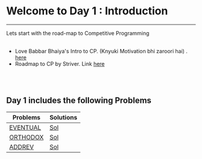 # Welcome to Day 1 : Introduction
---------------------------------

Lets start with the road-map to Competitive Programming<br>
<br>
* Love Babbar Bhaiya's Intro to CP. (Knyuki Motivation bhi zaroori hai) . [here](https://www.youtube.com/watch?v=AgrV4QHZKl4&list=PL4PCksYQGLJOcaPLgeMFaxaHigPFjBuTG&index=1) <br>
* Roadmap to CP by Striver. Link [here](https://www.youtube.com/watch?v=zZOQVLll9u4)<br>
<br>
<br>

## Day 1 includes the following Problems

|   Problems    |   Solutions   |
| ------------- | ------------- |
|  [EVENTUAL](https://www.codechef.com/problems/EVENTUAL)           | [Sol](https://www.codechef.com/viewsolution/35823714)                                |
|  [ORTHODOX](https://www.codechef.com/COOK120B/problems/ORTHODOX)  | [Sol](https://www.codechef.com/viewsolution/35836294)                                |
|  [ADDREV](https://www.spoj.com/problems/ADDREV/)                  | [Sol](https://github.com/SubhamPanigrahi/CPDailyDose/blob/master/Day%201/addrev.cpp) |
